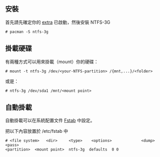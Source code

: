## 安裝

首先請先確定你的 [extra](/index.php/Official_repositories#.5Bextra.5D "Official repositories") 已啟動，然後安裝 NTFS-3G

 `# pacman -S ntfs-3g` 

## 掛載硬碟

有兩種方式可以用來掛載（mount）你的硬碟：

 `# mount -t ntfs-3g /dev/<your-NTFS-partition> /{mnt,...}/<folder>` 

或是：

 `# ntfs-3g /dev/sda1 /mnt/<mount point>` 

## 自動掛載

自動掛載可以在系統配置文件 [Fstab](/index.php/Fstab "Fstab") 中設定。

把以下內容放置於 /etc/fstab 中

```
# <file system>   <dir>		<type>    <options>             <dump>  <pass>
<partition>  <mount point>  ntfs-3g  defaults  0 0

```